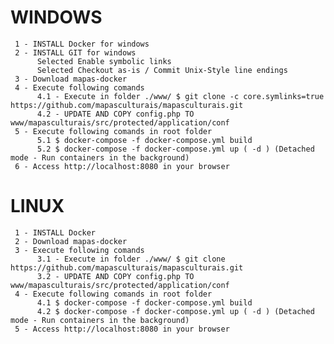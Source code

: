 

# WINDOWS
     1 - INSTALL Docker for windows
     2 - INSTALL GIT for windows 
          Selected Enable symbolic links 
          Selected Checkout as-is / Commit Unix-Style line endings 
     3 - Download mapas-docker
     4 - Execute following comands
          4.1 - Execute in folder ./www/ $ git clone -c core.symlinks=true https://github.com/mapasculturais/mapasculturais.git
          4.2 - UPDATE AND COPY config.php TO  www/mapasculturais/src/protected/application/conf
     5 - Execute following comands in root folder
          5.1 $ docker-compose -f docker-compose.yml build
          5.2 $ docker-compose -f docker-compose.yml up ( -d ) (Detached mode - Run containers in the background)     
     6 - Access http://localhost:8080 in your browser

# LINUX 
     1 - INSTALL Docker 
     2 - Download mapas-docker
     3 - Execute following comands
          3.1 - Execute in folder ./www/ $ git clone  https://github.com/mapasculturais/mapasculturais.git
          3.2 - UPDATE AND COPY config.php TO  www/mapasculturais/src/protected/application/conf
     4 - Execute following comands in root folder
          4.1 $ docker-compose -f docker-compose.yml build
          4.2 $ docker-compose -f docker-compose.yml up ( -d ) (Detached mode - Run containers in the background)
     5 - Access http://localhost:8080 in your browser 
